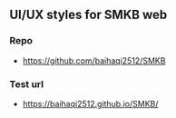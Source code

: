 ## UI/UX styles for SMKB web

### Repo
- https://github.com/baihaqi2512/SMKB

### Test url
- https://baihaqi2512.github.io/SMKB/